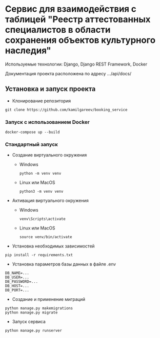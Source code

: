 # Сервис для взаимодействия с таблицей "Реестр аттестованных специалистов в области сохранения объектов культурного наследия"

Используемые технологии: Django, Django REST Framework, Docker

Документация проекта расположена по адресу .../api/docs/

## Установка и запуск проекта
- Клонирование репозитория

````
git clone https://github.com/kamilgareev/booking_service
````
### Запуск с использованием Docker

````
docker-compose up --build
````
### Стандартный запуск
- Создание виртуального окружения
  - Windows
  
    ````
    python -m venv venv
    ````
  - Linux или MacOS
    
    ````
    python3 -m venv venv
    ````
- Активация виртуального окружения
  - Windows
    
    ````
    venv\Scripts\activate
    ````
  - Linux или MacOS
    
    ````
    source venv/bin/activate
    ````
- Установка необходимых зависимостей 
````
pip install -r requirements.txt
````
- Установка параметров базы данных в файле .env
````
DB_NAME=...
DB_USER=...
DB_PASSWORD=...
DB_HOST=...
DB_PORT=...
````
- Создание и применение миграций
```
python manage.py makemigrations
python manage.py migrate
```
- Запуск сервиса
```
python manage.py runserver
```
